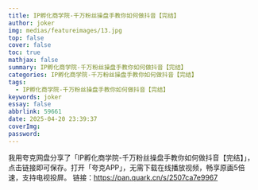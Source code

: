 ```yaml
---
title: IP孵化商学院-千万粉丝操盘手教你如何做抖音【完结】
author: joker
img: medias/featureimages/13.jpg
top: false
cover: false
toc: true
mathjax: false
summary: IP孵化商学院-千万粉丝操盘手教你如何做抖音【完结】
categories: IP孵化商学院-千万粉丝操盘手教你如何做抖音【完结】
tags:
  - IP孵化商学院-千万粉丝操盘手教你如何做抖音【完结】
keywords: joker
essay: false
abbrlink: 59661
date: 2025-04-20 23:39:37
coverImg:
password:
---
```


我用夸克网盘分享了「IP孵化商学院-千万粉丝操盘手教你如何做抖音【完结】」，点击链接即可保存。打开「夸克APP」，无需下载在线播放视频，畅享原画5倍速，支持电视投屏。
链接：https://pan.quark.cn/s/2507ca7e9967

